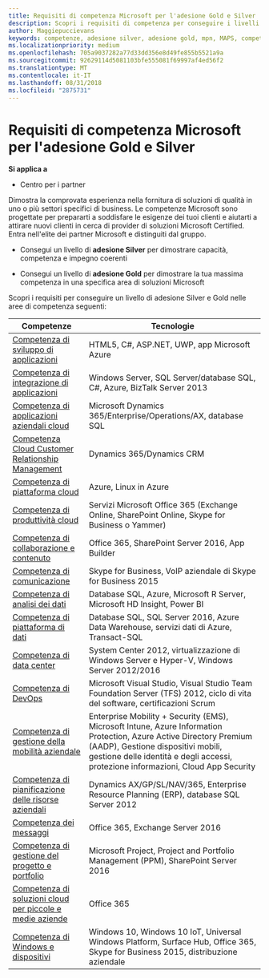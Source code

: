 ```yaml
---
title: Requisiti di competenza Microsoft per l'adesione Gold e Silver | Centro per i partner
description: Scopri i requisiti di competenza per conseguire i livelli di adesione Gold e Silver.
author: Maggiepuccievans
keywords: competenze, adesione silver, adesione gold, mpn, MAPS, competenza, Microsoft Partner Network, adesione alla rete
ms.localizationpriority: medium
ms.openlocfilehash: 705a9037282a77d33dd356e8d49fe855b5521a9a
ms.sourcegitcommit: 92629114d5081103bfe555081f69997af4ed56f2
ms.translationtype: MT
ms.contentlocale: it-IT
ms.lasthandoff: 08/31/2018
ms.locfileid: "2875731"
---
```

# <a name="microsoft-competency-requirements-for-gold-and-silver-membership"></a>Requisiti di competenza Microsoft per l'adesione Gold e Silver

**Si applica a**

-  Centro per i partner

Dimostra la comprovata esperienza nella fornitura di soluzioni di qualità in uno o più settori specifici di business. Le competenze Microsoft sono progettate per prepararti a soddisfare le esigenze dei tuoi clienti e aiutarti a attirare nuovi clienti in cerca di provider di soluzioni Microsoft Certified. Entra nell'elite dei partner Microsoft e distinguiti dal gruppo.

- Consegui un livello di **adesione Silver** per dimostrare capacità, competenza e impegno coerenti

- Consegui un livello di **adesione Gold** per dimostrare la tua massima competenza in una specifica area di soluzioni Microsoft

Scopri i requisiti per conseguire un livello di adesione Silver e Gold nelle aree di competenza seguenti:


| Competenze  | Tecnologie |
|   ------------------   |   -------   |
| [Competenza di sviluppo di applicazioni](https://partner.microsoft.com/membership/application-development-competency) | HTML5, C#, ASP.NET, UWP, app Microsoft Azure |
| [Competenza di integrazione di applicazioni](https://partner.microsoft.com/membership/application-integration-competency) | Windows Server, SQL Server/database SQL, C#, Azure, BizTalk Server 2013|
| [Competenza di applicazioni aziendali cloud](https://partner.microsoft.com/membership/cloud-business-applications-competency)| Microsoft Dynamics 365/Enterprise/Operations/AX, database SQL |
| [Competenza Cloud Customer Relationship Management](https://partner.microsoft.com/membership/cloud-customer-relationship-management-competency)| Dynamics 365/Dynamics CRM |
| [Competenza di piattaforma cloud](https://partner.microsoft.com/membership/cloud-platform-competency)| Azure, Linux in Azure |
| [Competenza di produttività cloud](https://partner.microsoft.com/membership/cloud-productivity-competency)| Servizi Microsoft Office 365 (Exchange Online, SharePoint Online, Skype for Business o Yammer)|
| [Competenza di collaborazione e contenuto](https://partner.microsoft.com/membership/collaboration-and-content-competency)| Office 365, SharePoint Server 2016, App Builder |
| [Competenza di comunicazione](https://partner.microsoft.com/membership/communications-competency)| Skype for Business, VoIP aziendale di Skype for Business 2015 |
| [Competenza di analisi dei dati](https://partner.microsoft.com/membership/data-analytics-competency)| Database SQL, Azure, Microsoft R Server, Microsoft HD Insight, Power BI |
| [Competenza di piattaforma di dati](https://partner.microsoft.com/membership/data-platform-competency)| Database SQL, SQL Server 2016, Azure Data Warehouse, servizi dati di Azure, Transact-SQL |
| [Competenza di data center](https://partner.microsoft.com/membership/datacenter-competency)| System Center 2012, virtualizzazione di Windows Server e Hyper-V, Windows Server 2012/2016 |
| [Competenza di DevOps](https://partner.microsoft.com/membership/devops-competency)| Microsoft Visual Studio, Visual Studio Team Foundation Server (TFS) 2012, ciclo di vita del software, certificazioni Scrum |
| [Competenza di gestione della mobilità aziendale](https://partner.microsoft.com/membership/enterprise-mobility-management-competency)| Enterprise Mobility + Security (EMS), Microsoft Intune, Azure Information Protection, Azure Active Directory Premium (AADP), Gestione dispositivi mobili, gestione delle identità e degli accessi, protezione informazioni, Cloud App Security |
| [Competenza di pianificazione delle risorse aziendali](https://partner.microsoft.com/membership/enterprise-resource-planning-competency)| Dynamics AX/GP/SL/NAV/365, Enterprise Resource Planning (ERP), database SQL Server 2012  |
| [Competenza dei messaggi](https://partner.microsoft.com/membership/messaging-competency)| Office 365, Exchange Server 2016 |
| [Competenza di gestione del progetto e portfolio](https://partner.microsoft.com/membership/project-portfolio-management-competency)| Microsoft Project, Project and Portfolio Management (PPM), SharePoint Server 2016|
| [Competenza di soluzioni cloud per piccole e medie aziende](https://partner.microsoft.com/membership/small-midmarket-cloud-solutions-competency)| Office 365 |
| [Competenza di Windows e dispositivi](https://partner.microsoft.com/membership/windows-and-devices-competency)| Windows 10, Windows 10 IoT, Universal Windows Platform, Surface Hub, Office 365, Skype for Business 2015, distribuzione aziendale |